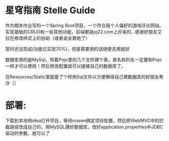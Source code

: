 # 星穹指南 Stelle Guide
作为期末作业写的一个Spring Boot项目，一个符合我个人偏好的游戏评论网站。实现基础的CRUD和一些其他功能，前端都是jq22.com上抄来的...感谢好朋友艾拉在修改样式上的协助（或者说全靠她了）

暂时还没完成(功能已实现70%)，但是需要用的话随便去用就好

数据库用的是MySql，照着Pojo里的几个文件建个表，表名和列名一定要和Pojo一样才可以使用！然后修改配置就可以链接自己的数据库了。

在Resources/Static里面塞了个样例Sql文件以方便懒得自己建数据库的好朋友希汐（）

# 部署:
下载到本地用idea打开项目，等待maven搞定项目配置，然后把WebMVC中的拦截路径改成自己的，用MySQL建好数据库，改好application.properties中JDBC驱动的参数，就可以了
